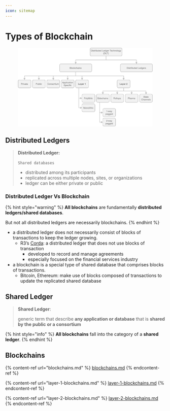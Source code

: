 ```yaml
---
icon: sitemap
---
```


# Types of Blockchain



<figure><img src="../../.gitbook/assets/types-of-blockchain.png" alt=""><figcaption></figcaption></figure>

## Distributed Ledgers

> **Distributed Ledger:**
>
> `Shared databases`
>
> * distributed among its participants
> * replicated across multiple nodes, sites, or organizations
> * ledger can be either private or public



### Distributed Ledger Vs Blockchain&#x20;

{% hint style="warning" %}
**All blockchains** are fundamentally **distributed ledgers/shared databases**.

But not all distributed ledgers are necessarily blockchains.
{% endhint %}

* a distributed ledger does not necessarily consist of blocks of transactions to keep the ledger growing.
  * &#x20;R3’s [Corda](https://www.corda.net): a distributed ledger that does not use blocks of transaction
    * developed to record and manage agreements &#x20;
    * especially focused on the financial services industry
* a blockchain is a special type of shared database that comprises blocks of transactions.&#x20;
  * Bitcoin, Ethereum: make use of blocks composed of transactions to update the replicated shared database



## Shared Ledger&#x20;

> **Shared Ledger**:
>
> generic term that describe **any application or database** that is **shared by the public or a consortium**

{% hint style="info" %}
**All blockchains** fall into the category of a **shared ledger**.
{% endhint %}



## Blockchains

{% content-ref url="blockchains.md" %}
[blockchains.md](blockchains.md)
{% endcontent-ref %}

{% content-ref url="layer-1-blockchains.md" %}
[layer-1-blockchains.md](layer-1-blockchains.md)
{% endcontent-ref %}

{% content-ref url="layer-2-blockchains.md" %}
[layer-2-blockchains.md](layer-2-blockchains.md)
{% endcontent-ref %}

